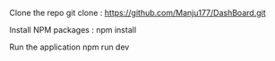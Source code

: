Clone the repo git clone : https://github.com/Manju177/DashBoard.git

Install NPM packages : npm install

Run the application npm run dev
